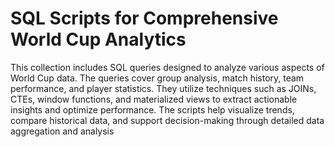 # SQL Scripts for Comprehensive World Cup Analytics
 This collection includes SQL queries designed to analyze various aspects of World Cup data. The queries cover group analysis, match history, team performance, and player statistics. They utilize techniques such as JOINs, CTEs, window functions, and materialized views to extract actionable insights and optimize performance. The scripts help visualize trends, compare historical data, and support decision-making through detailed data aggregation and analysis
